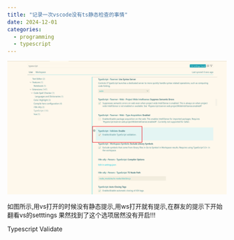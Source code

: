 ```yaml
---
title: "记录一次vscode没有ts静态检查的事情"
date: 2024-12-01
categories:
  - programming
  - typescript
---
```



![](https://raw.githubusercontent.com/InsHomePgup/pic_go_img/main/Pasted%20image%2020240723154005.png)

如图所示,用vs打开的时候没有静态提示,用ws打开就有提示,在群友的提示下开始翻看vs的setttings 果然找到了这个选项居然没有开启!!!

Typescript Validate 